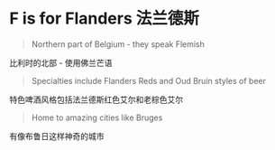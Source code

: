# F is for Flanders 法兰德斯

> Northern part of Belgium - they speak Flemish

比利时的北部 - 使用佛兰芒语

> Specialties include Flanders Reds and Oud Bruin styles of beer

特色啤酒风格包括法兰德斯红色艾尔和老棕色艾尔

> Home to amazing cities like Bruges

有像布鲁日这样神奇的城市